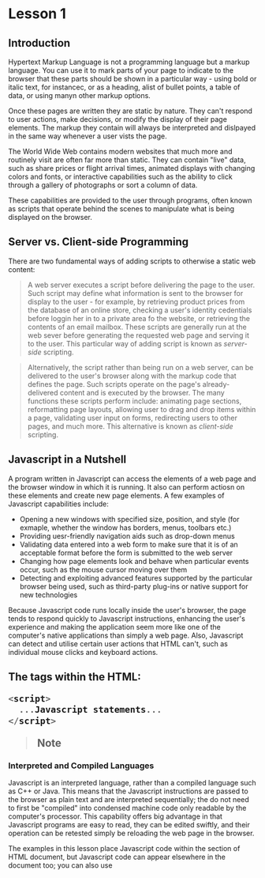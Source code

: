 # Lesson 1

## Introduction

Hypertext Markup Language is not a programming language but a markup language.
You can use it to mark parts of your page to indicate to the browser that these
parts should be shown in a particular way - using bold or italic text, for instancec, or
as a heading, alist of bullet points, a table of data, or using manyn other markup options.

Once these pages are written they are static by nature. They can't respond to user actions,
make decisions, or modify the display of their page elements. The markup they contain will always
be interpreted and dislpayed in the same way whenever a user vists the page.

The World Wide Web contains modern websites that much more and routinely visit are often
far more than static. They can contain "live" data, such as share prices or flight arrival times,
animated displays with changing colors and fonts, or interactive capabilities such as the ability
to click through a gallery of photographs or sort a column of data.

These capabilities are provided to the user through programs, often known as scripts 
that operate behind the scenes to manipulate what is being displayed on the browser.

## Server vs. Client-side Programming

There are two fundamental ways of adding scripts to otherwise a static web content:
> A web server executes a script before delivering the page to the user. Such script may define what 
  information is sent to the browser for display to the user - for example, by retrieving product prices
  from the database of an online store, checking a user's identity cedentials before loggin her in to a private
  area fo the website, or retrieving the contents of an email mailbox.
  These scripts are generally run at the web sever before generating the requested web page and serving
  it to the user. This particular way of adding script is known as *server-side* scripting.

> Alternatively, the script rather than being run on a web server, can be delivered to the user's browser
  along with the markup code that defines the page. Such scripts operate on the page's already-delivered content
  and is executed by the browser.
  The many functions these scripts perform include: animating page sections, reformatting page layouts, allowing
  user to drag and drop items within a page, validating user input on forms, redirecting users to other pages,
  and much more. This alternative is known as *client-side* scripting.

## Javascript in a Nutshell

A program written in Javascript can access the elements of a web page and the browser window in which it is running.
It also can perform actiosn on these elements and create new page elements. A few examples of Javascript capabilities include:
* Opening a new windows with specified size, position, and style (for exmaple, whether the window has borders, menus, toolbars etc.)
* Providing uesr-friendly navigation aids such as drop-down menus
* Validating data entered into a web form to make sure that it is of an acceptable format before the form is submitted to the web server
* Changing how page elements look and behave when particular events occur, such as the mouse cursor moving over them
* Detecting and exploiting advanced features supported by the particular browser being used, such as third-party plug-ins or native support for new technologies

Because Javascript code runs locally inside the user's browser, the page tends to respond quickly to Javascript instructions, enhancing the user's experience and making the application seem more like one of the computer's native applications than simply a web page. Also, Javascript can detect and utilise certain user actions that HTML can't, such as individual mouse clicks and keyboard actions.

## The <script> tag

Whenever a user requests a page, any Javscript programs that page contains are passed to the browser along with page content. 
Inclduing Javascript statements directly into the HTML code is done by placing them between <script> and </script> tags within the HTML:
```javascript
<script>
  ...Javascript statements...
</script>
```
>Note
### Interpreted and Compiled Languages

Javascript is an interpreted language, rather than a compiled language such as C++ or Java. This means that the Javascript instructions are passed to the browser as plain text and are interpreted sequentially; the do not need to first be "compiled" into condensed machine code only readable by the computer's processor. This capability offers big advantage in that Javascript programs are easy to read, they can be edited swiftly, and their operation can be retested simply be reloading the web page in the browser.

The examples in this lesson place Javascript code within the <body> section of HTML document, but Javascript code can appear elsewhere in the document too; you can also use <script> to load Javascsript code stored in an external file.

## Introducing the DOM

A Document Object Model (DOM) is a conceptual way of visualising a document and its contents.

Each time a web browser is asked to load and display a page, it needs to interpret (*parse*) the source code contained in the HTML file comprising the page. As part of this parsing process, the browser creates a type of internal model known as DOM representation based on the content of the loaded document. It is this model that the browser then refers to when rendering the visible page. You can use Javascript to access and edit the various parts of the DOM representation, at the same time changing the way the user sees and interacts with the page in view.

## The *window* and *document* Objects

Each time a browser loads and displays a page, it creates in memory an internal representation of the page and all its elements, the DOM. In the DOM, elements of your web page have a logical, heirarchical structure, like a tree of interconnected patent and child objects. THese objects, and their interconnections, form a conceptual model of the web page and the browser that contains and displays it. Each object also has a list of properties that describe it, and a number of methods you can also use to manipulate those properties using Javascript.

Right at the top of the hierarchical tree is the browser *window* object. This object is a parent or ancestor to everything else in the DOM representation of your page.

The *window* object has various child objects. The first child object and the one that will be used for more frequently is the *document* object. Any HTML page loaded into the browser creates a *document* object containing all the HTML and other resources that go into making up the displayed page. ALl this information is accessible via Javascript as a parent-child hierarchy of objects, each with its own properties and methods.

The other children of the *window* object are the *location* object (containing details of the URL of the currently loaded page), the *history* object (containing details of the browser's previously visited pages), and the *navigator* object (which stores details of the browser type, version, and capabilities). We'll look in detail at these objects in Lesson 5.

## Object Notation

The notation to represent objects within the tree uses the dot or period:
```javascript
parent.child
```

As an example, the *location* object is referred to as a the child of the *window* object, so in the DOM it is referred to like this:
```javascript
window.location
```

>Tip
### Extending DOT Notation

This notation can be extended as many times necessary to represent any object in the tree.
For example,
```javascript
object1.object2.object3
```
represents *object3*, whose parent is *object2*, which itself is a child of *object1*. 

Since the <body> section of a HTML page is represented in the DOM as a child element of the *document* object, you would access it like this:
  ```javascript
  window.document.body
  ```
The last item in the sequence can also be, istead of another object, a propertyor method of the parent object:
  ```javascript
  object1.object2.property
  object1.object2.method
  ```
For example, suppose that you want to access the *title* property of the current document, as specified by the HTML <title>...</title> tags. You simply use:
  ```javascript
  window.document.title
  ```

>Tip
The *window* object always contains the current browser window, so you can refer to *window.document* to access the current document. As a shortcut, you can also simply use *document* instead of *window.document*; this also refers to the current document.
If you have several windows open, or if you are using a frameset, separate *window* and *document* object exist for each window or frame. To refer to one of these documents, you need to use the relevant window name and document name belonging to the window or frame.

## Talkig to the User

Methods associated with the *window* and *document* objects which provides a means of talk to the user include:
```javascript
window.alert
```
The *window* object
